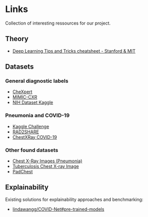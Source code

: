# Links

Collection of interesting ressources for our project.

## Theory

- [Deep Learning Tips and Tricks cheatsheet - Stanford & MIT](https://stanford.edu/~shervine/teaching/cs-230/cheatsheet-deep-learning-tips-and-tricks)

## Datasets

### General diagnostic labels

- [CheXpert](https://stanfordmlgroup.github.io/competitions/chexpert/)
- [MIMIC-CXR](https://mimic-cxr.mit.edu/about/access/)
- [NIH Dataset Kaggle](https://www.kaggle.com/nih-chest-xrays/data)

### Pneumonia and COVID-19

- [Kaggle Challenge](https://www.kaggle.com/darshan1504/covid19-detection-xray-dataset)
- [RAD2SHARE](https://www.rad2share.com/corona)
- [ChestXRay COVID-19](https://github.com/ieee8023/covid-chestxray-dataset/tree/master/images)

### Other found datasets

- [Chest X-Ray Images (Pneumonia)](https://www.kaggle.com/paultimothymooney/chest-xray-pneumonia)
- [Tuberculosis Chest X-ray Image](https://lhncbc.nlm.nih.gov/publication/pub9931)
- [PadChest](http://bimcv.cipf.es/bimcv-projects/padchest/)

## Explainability

Existing solutions for explainability approaches and benchmarking:

- [lindawangg/COVID-Net#pre-trained-models](https://github.com/lindawangg/COVID-Net/blob/master/docs/models.md)
